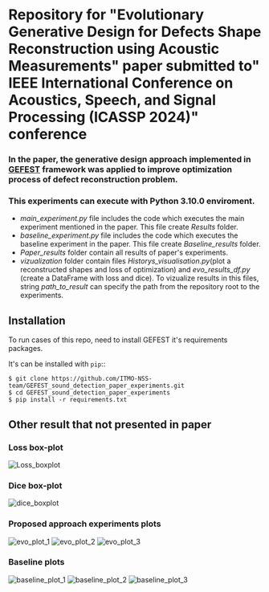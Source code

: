 
# Repository for "Evolutionary Generative Design for Defects Shape Reconstruction using Acoustic Measurements" paper submitted to" IEEE International Conference on Acoustics, Speech, and Signal Processing (ICASSP 2024)" conference
### In the paper, the generative design approach implemented in [GEFEST](https://github.com/aimclub/GEFEST) framework was applied to improve optimization process of defect reconstruction problem.
### This experiments can execute with Python 3.10.0 enviroment.
 - *main_experiment.py* file includes the code which executes the main experiment mentioned in the paper. This file create *Results* folder.
 - *baseline_experiment.py* file includes the code which executes the baseline experiment in the paper.  This file create *Baseline_results* folder.
 - *Paper_results*  folder contain all results of paper's experiments.
 - *vizualization* folder contain files *Historys_visualisation.py*(plot a reconstructed shapes and loss of optimization) and *evo_results_df.py* (create a DataFrame with loss and dice). To vizualize results in this files, string *path_to_result* can specify the path from the repository root to the experiments.
   
Installation
------------
To run cases of this repo, need to install GEFEST it's requirements packages.

It's can be installed with ``pip``::

``$ git clone https://github.com/ITMO-NSS-team/GEFEST_sound_detection_paper_experiments.git``  
``$ cd GEFEST_sound_detection_paper_experiments``  
``$ pip install -r requirements.txt``

Other result that not presented in paper
------------

### Loss box-plot
![Loss_boxplot](plots/Loss_boxplot.png)

### Dice box-plot
![dice_boxplot](plots/dice_boxplot.png)

### Proposed approach experiments plots
![evo_plot_1](plots/evo_for_git_1.png)
![evo_plot_2](plots/evo_for_git_2.png)
![evo_plot_3](plots/evo_for_git_3.png)

### Baseline plots
![baseline_plot_1](plots/baseline_2.png)
![baseline_plot_2](plots/baseline_3.png)
![baseline_plot_3](plots/baseline_4.png)
